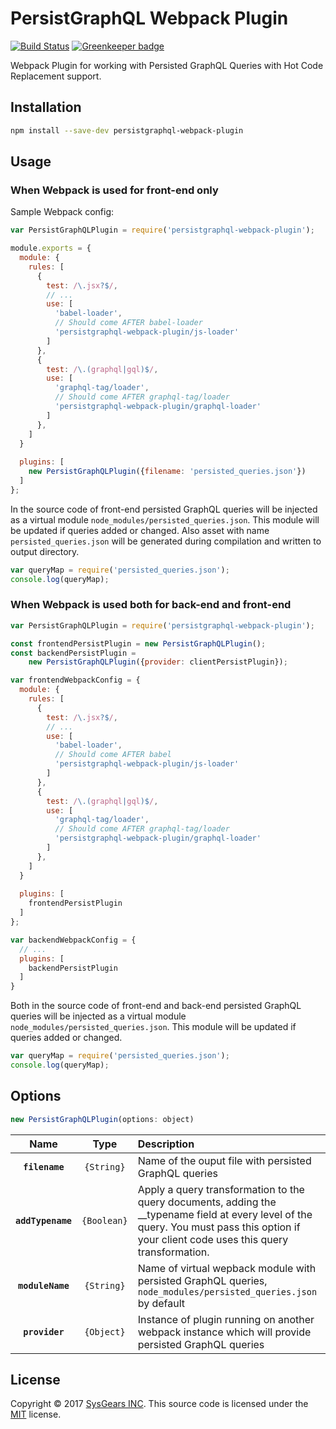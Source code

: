 # PersistGraphQL Webpack Plugin

[![Build Status](https://travis-ci.org/sysgears/persistgraphql-webpack-plugin.svg?branch=master)](https://travis-ci.org/sysgears/persistgraphql-webpack-plugin)
[![Greenkeeper badge](https://badges.greenkeeper.io/sysgears/persistgraphql-webpack-plugin.svg)](https://greenkeeper.io/)

Webpack Plugin for working with Persisted GraphQL Queries with Hot Code Replacement support.

## Installation

```bash
npm install --save-dev persistgraphql-webpack-plugin
```

## Usage

### When Webpack is used for front-end only

Sample Webpack config:

```js
var PersistGraphQLPlugin = require('persistgraphql-webpack-plugin');

module.exports = {
  module: {
    rules: [
      {
        test: /\.jsx?$/,
        // ...
        use: [
          'babel-loader', 
          // Should come AFTER babel-loader
          'persistgraphql-webpack-plugin/js-loader'
        ]
      },
      {
        test: /\.(graphql|gql)$/,
        use: [
          'graphql-tag/loader', 
          // Should come AFTER graphql-tag/loader
          'persistgraphql-webpack-plugin/graphql-loader'
        ]
      },
    ]
  }
  
  plugins: [
    new PersistGraphQLPlugin({filename: 'persisted_queries.json'})
  ]
};
```

In the source code of front-end persisted GraphQL queries will be injected 
as a virtual module `node_modules/persisted_queries.json`. This module will be updated
if queries added or changed. Also asset with name `persisted_queries.json` will be generated 
during compilation and written to output directory.

```js
var queryMap = require('persisted_queries.json');
console.log(queryMap);
```

### When Webpack is used both for back-end and front-end

```js
var PersistGraphQLPlugin = require('persistgraphql-webpack-plugin');

const frontendPersistPlugin = new PersistGraphQLPlugin();
const backendPersistPlugin = 
    new PersistGraphQLPlugin({provider: clientPersistPlugin});

var frontendWebpackConfig = {
  module: {
    rules: [
      {
        test: /\.jsx?$/,
        // ...
        use: [
          'babel-loader', 
          // Should come AFTER babel
          'persistgraphql-webpack-plugin/js-loader'
        ]
      },
      {
        test: /\.(graphql|gql)$/,
        use: [
          'graphql-tag/loader', 
          // Should come AFTER graphql-tag/loader
          'persistgraphql-webpack-plugin/graphql-loader'
        ]
      },
    ]
  }
  
  plugins: [
    frontendPersistPlugin
  ]
};

var backendWebpackConfig = {
  // ...
  plugins: [
    backendPersistPlugin
  ]
}
```

Both in the source code of front-end and back-end persisted GraphQL queries will be injected 
as a virtual module `node_modules/persisted_queries.json`. This module will be updated if queries added or changed.

```js
var queryMap = require('persisted_queries.json');
console.log(queryMap);
```

## Options

```js
new PersistGraphQLPlugin(options: object)
```

|Name|Type|Description|
|:--:|:--:|:----------|
|**`filename`**|`{String}`|Name of the ouput file with persisted GraphQL queries|
|**`addTypename`**|`{Boolean}`|Apply a query transformation to the query documents, adding the __typename field at every level of the query. You must pass this option if your client code uses this query transformation.|
|**`moduleName`**|`{String}`|Name of virtual wepback module with persisted GraphQL queries, `node_modules/persisted_queries.json` by default|
|**`provider`**|`{Object}`|Instance of plugin running on another webpack instance which will provide persisted GraphQL queries|

## License
Copyright © 2017 [SysGears INC]. This source code is licensed under the [MIT] license.

[MIT]: LICENSE
[SysGears INC]: http://sysgears.com
